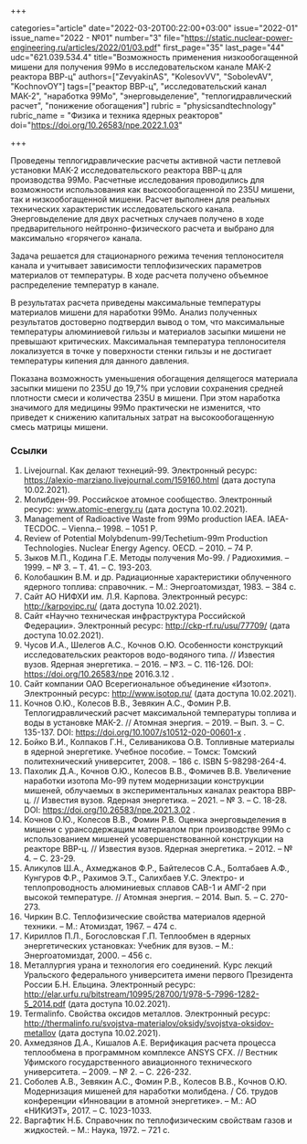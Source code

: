 +++

categories="article"
date="2022-03-20T00:22:00+03:00"
issue="2022-01"
issue_name="2022 - №01"
number="3"
file="https://static.nuclear-power-engineering.ru/articles/2022/01/03.pdf"
first_page="35"
last_page="44"
udc="621.039.534.4"
title="Возможность применения низкообогащенной мишени для получения 99Мо в исследовательском канале МАК-2 реактора ВВР-ц"
authors=["ZevyakinAS", "KolesovVV", "SobolevAV", "KochnovOY"]
tags=["реактор ВВР-ц", "исследовательский канал МАК-2", "наработка 99Мо", "энерговыделение", "теплогидравлический расчет", "понижение обогащения"]
rubric = "physicsandtechnology"
rubric_name = "Физика и техника ядерных реакторов"
doi="https://doi.org/10.26583/npe.2022.1.03"

+++

Проведены теплогидравлические расчеты активной части петлевой установки МАК-2 исследовательского реактора ВВР-ц для производства 99Мо. Расчетные исследования проводились для возможности использования как высокообогащенной по 235U мишени, так и низкообогащенной мишени. Расчет выполнен для реальных технических характеристик исследовательского канала. Энерговыделение для двух расчетных случаев получено в ходе предварительного нейтронно-физического расчета и выбрано для максимально «горячего» канала.

Задача решается для стационарного режима течения теплоносителя канала и учитывает зависимости теплофизических параметров материалов от температуры. В ходе расчета получено объемное распределение температур в канале.

В результатах расчета приведены максимальные температуры материалов мишени для наработки 99Мо. Анализ полученных результатов достоверно подтвердил вывод о том, что максимальные температуры алюминиевой гильзы и материалов засыпки мишени не превышают критических. Максимальная температура теплоносителя локализуется в точке у поверхности стенки гильзы и не достигает температуры кипения для данного давления.

Показана возможность уменьшения обогащения делящегося материала засыпки мишени по 235U до 19,7% при условии сохранения средней плотности смеси и количества 235U в мишени. При этом наработка значимого для медицины 99Мо практически не изменится, что приведет к снижению капитальных затрат на высокообогащенную смесь матрицы мишени.

### Ссылки

1. Livejournal. Как делают технеций-99. Электронный ресурс: https://alexio-marziano.livejournal.com/159160.html (дата доступа 10.02.2021).
2. Молибден-99. Российское атомное сообщество. Электронный ресурс: www.atomic-energy.ru (дата доступа 10.02.2021).
3. Management of Radioactive Waste from 99Mо production IAEA. IAEA-TECDOC. – Vienna.– 1998. – 1051 P.
4. Review of Potential Molybdenum-99/Techetium-99m Production Technologies. Nuclear Energy Agency. OECD. – 2010. – 74 P.
5. Зыков М.П., Кодина Г.Е. Методы получения Мо-99. / Радиохимия. – 1999. – № 3. – Т. 41. – С. 193-203.
6. Колобашкин В.М. и др. Радиационные характеристики облученного ядерного топлива: справочник. – М.: Энергоатомиздат, 1983. – 384 с.
7. Сайт АО НИФХИ им. Л.Я. Карпова. Электронный ресурс: http://karpovipc.ru/ (дата доступа 10.02.2021).
8. Сайт «Научно техническая инфраструктура Российской Федерации». Электронный ресурс: http://ckp-rf.ru/usu/77709/ (дата доступа 10.02.2021).
9. Чусов И.А., Шелегов А.С., Кочнов О.Ю. Особенности конструкций исследовательских реакторов водо-водяного типа. // Известия вузов. Ядерная энергетика. – 2016. – №3. – С. 116-126. DOI: https://doi.org/10.26583/npe 2016.3.12 .
10. Сайт компании ОАО Всерегиональное объединение «Изотоп». Электронный ресурс: http://www.isotop.ru/ (дата доступа 10.02.2021).
11. Кочнов О.Ю., Колесов В.В., Зевякин А.С., Фомин Р.В. Теплогидравлический расчет максимальной температуры топлива и воды в установке МАК-2. // Атомная энергия. – 2019. – Вып. 3. – С. 135-137. DOI: https://doi.org/10.1007/s10512-020-00601-x .
12. Бойко В.И., Колпаков Г.Н., Селиваникова О.В. Топливные материалы в ядерной энергетике. Учебное пособие. – Томск: Томский политехнический университет, 2008. – 186 с. ISBN 5-98298-264-4.
13. Пахолик Д.А., Кочнов О.Ю., Колесов В.В., Фомичев В.В. Увеличение наработки изотопа Мо-99 путем модернизации конструкции мишеней, облучаемых в экспериментальных каналах реактора ВВР-ц. // Известия вузов. Ядерная энергетика. – 2021. – № 3. – С. 18-28. DOI: https://doi.org/10.26583/npe.2021.3.02 .
14. Кочнов О.Ю., Колесов В.В., Фомин Р.В. Оценка энерговыделения в мишени с урансодержащим материалом при производстве 99Mo с использованием мишеней усовершенствованной конструкции на реакторе ВВР-ц. // Известия вузов. Ядерная энергетика. – 2012. – № 4. – С. 23-29.
15. Аликулов Ш.А., Ахмеджанов Ф.Р., Байтелесов С.А., Болтабаев А.Ф., Кунгуров Ф.Р., Рахимов Э.Т., Салихбаев У.С. Электро- и теплопроводность алюминиевых сплавов САВ-1 и АМГ-2 при высокой температуре. // Атомная энергия. – 2014. Вып. 5. – С. 270-273.
16. Чиркин В.С. Теплофизические свойства материалов ядерной техники. – М.: Атомиздат, 1967. – 474 с.
17. Кириллов П.Л., Богословская Г.П. Теплообмен в ядерных энергетических установках: Учебник для вузов. – М.: Энергоатомиздат, 2000. – 456 с.
18. Металлургия урана и технология его соединений. Курс лекций Уральского федерального университета имени первого Президента России Б.Н. Ельцина. Электронный ресурс: http://elar.urfu.ru/bitstream/10995/28700/1/978-5-7996-1282-5_2014.pdf (дата доступа 10.02.2021).
19. Termalinfo. Свойства оксидов металлов. Электронный ресурс: http://thermalinfo.ru/svojstva-materialov/oksidy/svojstva-oksidov-metallov (дата доступа 10.02.2021).
20. Ахмедзянов Д.А., Кишалов А.Е. Верификация расчета процесса теплообмена в программном комплексе ANSYS CFX. // Вестник Уфимского государственного авиационного технического университета. – 2009. – № 2. – С. 226-232.
21. Соболев А.В., Зевякин А.С., Фомин Р.В., Колесов В.В., Кочнов О.Ю. Модернизация мишеней для наработки молибдена. / Сб. трудов конференции «Инновации в атомной энергетике». – М.: АО «НИКИЭТ», 2017. – С. 1023-1033.
22. Варгафтик Н.Б. Справочник по теплофизическим свойствам газов и жидкостей. – М.: Наука, 1972. – 721 с.